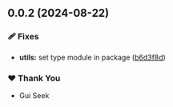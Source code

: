 ## 0.0.2 (2024-08-22)


### 🩹 Fixes

- **utils:** set type module in package ([b6d3f8d](https://github.com/guiseek/websqnl/commit/b6d3f8d))


### ❤️  Thank You

- Gui Seek